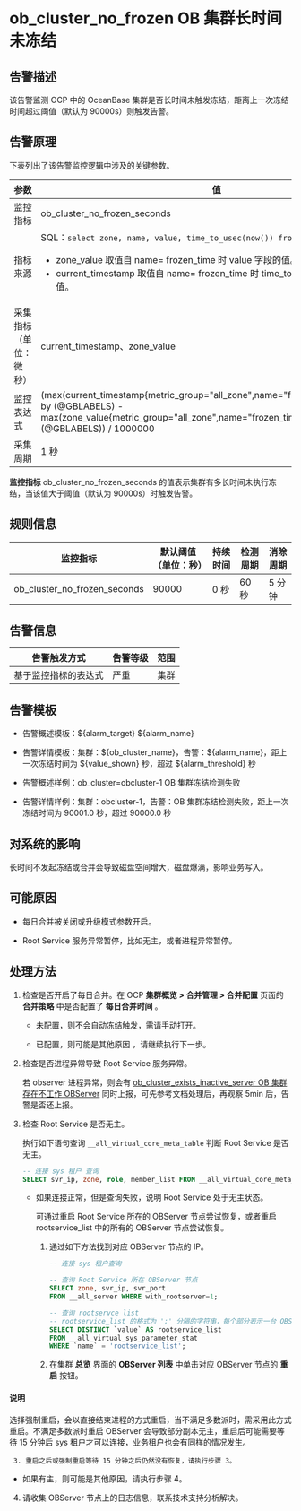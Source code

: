 # ob_cluster_no_frozen OB 集群长时间未冻结

## 告警描述

该告警监测 OCP 中的 OceanBase 集群是否长时间未触发冻结，距离上一次冻结时间超过阈值（默认为 90000s）则触发告警。

## 告警原理

下表列出了该告警监控逻辑中涉及的关键参数。

|     参数      |                                                                                                                                                                                   值                                                                                                                                                                                    |
|-------------|------------------------------------------------------------------------------------------------------------------------------------------------------------------------------------------------------------------------------------------------------------------------------------------------------------------------------------------------------------------------|
| 监控指标        | ob_cluster_no_frozen_seconds                                                                                                                                                                                                                                                                                                                                           |
| 指标来源        | SQL：`select zone, name, value, time_to_usec(now()) from __all_zone;` <ul><li>  zone_value 取值自 name= frozen_time 时 value 字段的值。   </li><li>current_timestamp 取值自 name= frozen_time 时 time_to_usec(now()) 字段的值。</li></ul>    |
| 采集指标（单位：微秒） | current_timestamp、zone_value                                                                                                                                                                                                                                                                                                                                           |
| 监控表达式       | (max(current_timestamp{metric_group="all_zone",name="frozen_time",@LABELS}) by (@GBLABELS) - max(zone_value{metric_group="all_zone",name="frozen_time",@LABELS}) by (@GBLABELS)) / 1000000                                                                                                                                                                             |
| 采集周期        | 1 秒                                                                                                                                                                                                                                                                                                                                                                    |

**监控指标** ob_cluster_no_frozen_seconds 的值表示集群有多长时间未执行冻结，当该值大于阈值（默认为 90000s）时触发告警。

## 规则信息

|             监控指标             | 默认阈值（单位：秒） | 持续时间 | 检测周期 | 消除周期 |
|------------------------------|------------|------|------|------|
| ob_cluster_no_frozen_seconds | 90000      | 0 秒  | 60 秒 | 5 分钟 |

## 告警信息

|   告警触发方式   | 告警等级 | 范围 |
|------------|------|----|
| 基于监控指标的表达式 | 严重   | 集群 |

## 告警模板

* 告警概述模板：\${alarm_target} \${alarm_name}

* 告警详情模板：集群：\${ob_cluster_name}，告警：\${alarm_name}，距上一次冻结时间为 \${value_shown} 秒，超过 ${alarm_threshold} 秒

* 告警概述样例：ob_cluster=obcluster-1 OB 集群冻结检测失败

* 告警详情样例：集群：obcluster-1，告警：OB 集群冻结检测失败，距上一次冻结时间为 90001.0 秒，超过 90000.0 秒

## 对系统的影响

长时间不发起冻结或合并会导致磁盘空间增大，磁盘爆满，影响业务写入。

## 可能原因

* 每日合并被关闭或升级模式参数开启。

* Root Service 服务异常暂停，比如无主，或者进程异常暂停。

## 处理方法

1. 检查是否开启了每日合并。在 OCP **集群概览 \> 合并管理 \> 合并配置** 页面的 **合并策略** 中是否配置了 **每日合并时间** 。
   * 未配置，则不会自动冻结触发，需请手动打开。

   * 已配置，则可能是其他原因 ，请继续执行下一步。

2. 检查是否进程异常导致 Root Service 服务异常。

   若 observer 进程异常，则会有 [ob_cluster_exists_inactive_server OB 集群存在不工作 OBServer](4.ob_cluster_exists_inactive_server.md) 同时上报，可先参考文档处理后，再观察 5min 后，告警是否还上报。

3. 检查 Root Service 是否无主。

   执行如下语句查询 `__all_virtual_core_meta_table` 判断 Root Service 是否无主。

   ```sql
   -- 连接 sys 租户 查询
   SELECT svr_ip, zone, role, member_list FROM __all_virtual_core_meta_table;
   ```

   * 如果连接正常，但是查询失败，说明 Root Service 处于无主状态。

     可通过重启 Root Service 所在的 OBServer 节点尝试恢复，或者重启 rootservice_list 中的所有的 OBServer 节点尝试恢复。
     1. 通过如下方法找到对应 OBServer 节点的 IP。

        ```sql
        -- 连接 sys 租户查询
        
        -- 查询 Root Service 所在 OBServer 节点
        SELECT zone, svr_ip, svr_port
        FROM __all_server WHERE with_rootserver=1;
        
        -- 查询 rootservce list
        -- rootservice_list 的格式为 ';' 分隔的字符串，每个部分表示一台 OBServer 节点
        SELECT DISTINCT `value` AS rootservice_list
        FROM __all_virtual_sys_parameter_stat
        WHERE `name` = 'rootservice_list';
        ```

     2. 在集群 **总览** 界面的 **OBServer 列表** 中单击对应 OBServer 节点的 **重启** 按钮。

  <main id="notice" type='explain'>
    <h4>说明</h4>
    <p>选择强制重启，会以直接结束进程的方式重启，当不满足多数派时，需采用此方式重启。不满足多数派时重启 OBServer 会导致部分副本无主，重启后可能需要等待 15 分钟后 sys 租户才可以连接，业务租户也会有同样的情况发生。</p>
  </main>

     3. 重启之后或强制重启等待 15 分钟之后仍然没有恢复，请执行步骤 3。

   * 如果有主，则可能是其他原因，请执行步骤 4。

4. 请收集 OBServer 节点上的日志信息，联系技术支持分析解决。
